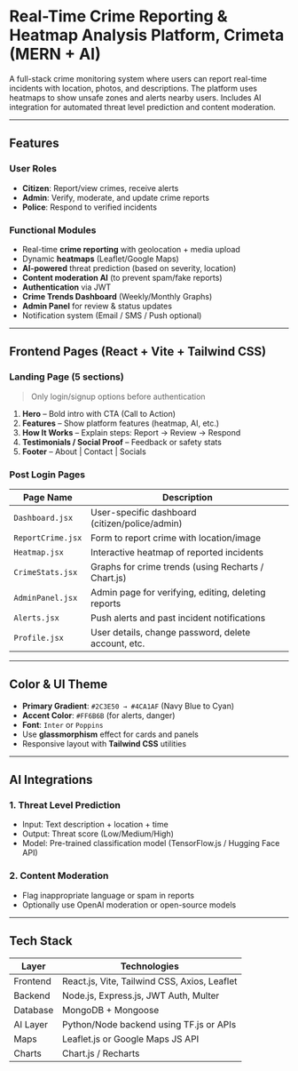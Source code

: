 # Real-Time Crime Reporting & Heatmap Analysis Platform, Crimeta (MERN + AI)

A full-stack crime monitoring system where users can report real-time incidents with location, photos, and descriptions. The platform uses heatmaps to show unsafe zones and alerts nearby users. Includes AI integration for automated threat level prediction and content moderation.

---

##  Features

###   User Roles
- **Citizen**: Report/view crimes, receive alerts
- **Admin**: Verify, moderate, and update crime reports
- **Police**: Respond to verified incidents

###   Functional Modules
- Real-time **crime reporting** with geolocation + media upload
- Dynamic **heatmaps** (Leaflet/Google Maps)
- **AI-powered** threat prediction (based on severity, location)
- **Content moderation AI** (to prevent spam/fake reports)
- **Authentication** via JWT
- **Crime Trends Dashboard** (Weekly/Monthly Graphs)
- **Admin Panel** for review & status updates
- Notification system (Email / SMS / Push optional)

---

##   Frontend Pages (React + Vite + Tailwind CSS)

### Landing Page (5 sections)

> Only login/signup options before authentication

1. **Hero** – Bold intro with CTA (Call to Action)
2. **Features** – Show platform features (heatmap, AI, etc.)
3. **How It Works** – Explain steps: Report → Review → Respond
4. **Testimonials / Social Proof** – Feedback or safety stats
5. **Footer** – About | Contact | Socials

### Post Login Pages

| Page Name          | Description                                                                 |
|--------------------|-----------------------------------------------------------------------------|
| `Dashboard.jsx`    | User-specific dashboard (citizen/police/admin)                              |
| `ReportCrime.jsx`  | Form to report crime with location/image                                    |
| `Heatmap.jsx`      | Interactive heatmap of reported incidents                                   |
| `CrimeStats.jsx`   | Graphs for crime trends (using Recharts / Chart.js)                         |
| `AdminPanel.jsx`   | Admin page for verifying, editing, deleting reports                         |
| `Alerts.jsx`       | Push alerts and past incident notifications                                 |
| `Profile.jsx`      | User details, change password, delete account, etc.                         |

---

##    Color & UI Theme

- **Primary Gradient**: `#2C3E50 → #4CA1AF` (Navy Blue to Cyan)
- **Accent Color**: `#FF6B6B` (for alerts, danger)
- **Font**: `Inter` or `Poppins`
- Use **glassmorphism** effect for cards and panels
- Responsive layout with **Tailwind CSS** utilities

---

##   AI Integrations

### 1. Threat Level Prediction
- Input: Text description + location + time
- Output: Threat score (Low/Medium/High)
- Model: Pre-trained classification model (TensorFlow.js / Hugging Face API)

### 2. Content Moderation
- Flag inappropriate language or spam in reports
- Optionally use OpenAI moderation or open-source models

---

##  Tech Stack

| Layer        | Technologies                                 |
|--------------|----------------------------------------------|
| Frontend     | React.js, Vite, Tailwind CSS, Axios, Leaflet |
| Backend      | Node.js, Express.js, JWT Auth, Multer        |
| Database     | MongoDB + Mongoose                           |
| AI Layer     | Python/Node backend using TF.js or APIs      |
| Maps         | Leaflet.js or Google Maps JS API             |
| Charts       | Chart.js / Recharts                          |
